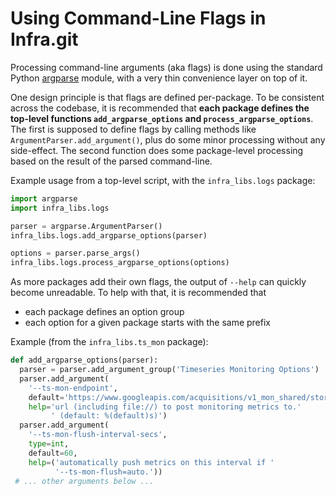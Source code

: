 <!--
Copyright 2015 The Chromium Authors. All rights reserved.
Use of this source code is governed by a BSD-style license that can be
found in the LICENSE file.
-->

# Using Command-Line Flags in Infra.git

Processing command-line arguments (aka flags) is done using the standard
Python [argparse][argparse] module, with a very thin convenience layer
on top of it.

One design principle is that flags are defined per-package. To be
consistent across the codebase, it is recommended that **each package
defines the top-level functions `add_argparse_options` and
`process_argparse_options`**. The first is supposed to define flags by
calling methods like `ArgumentParser.add_argument()`, plus do some minor
processing without any side-effect. The second function does some
package-level processing based on the result of the parsed command-line.

Example usage from a top-level script, with the `infra_libs.logs`
package:

```python
import argparse
import infra_libs.logs

parser = argparse.ArgumentParser()
infra_libs.logs.add_argparse_options(parser)

options = parser.parse_args()
infra_libs.logs.process_argparse_options(options)
```

As more packages add their own flags, the output of `--help` can quickly
become unreadable. To help with that, it is recommended that

* each package defines an option group
* each option for a given package starts with the same prefix

Example (from the `infra_libs.ts_mon` package):

```python
def add_argparse_options(parser):
  parser = parser.add_argument_group('Timeseries Monitoring Options')
  parser.add_argument(
    '--ts-mon-endpoint',
    default='https://www.googleapis.com/acquisitions/v1_mon_shared/storage',
    help='url (including file://) to post monitoring metrics to.'
         ' (default: %(default)s)')
  parser.add_argument(
    '--ts-mon-flush-interval-secs',
    type=int,
    default=60,
    help=('automatically push metrics on this interval if '
          '--ts-mon-flush=auto.'))
 # ... other arguments below ...
```

[argparse]: https://docs.python.org/3/library/argparse.html